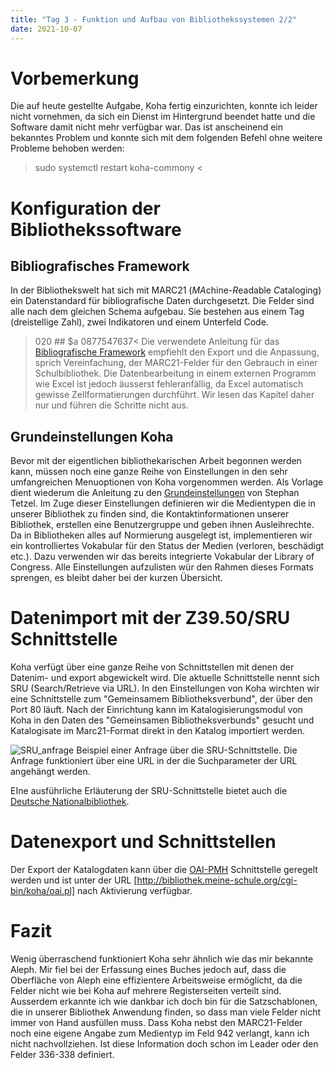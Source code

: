 ```yaml
---
title: "Tag 3 - Funktion und Aufbau von Bibliothekssystemen 2/2"
date: 2021-10-07
---
```


# Vorbemerkung
Die auf heute gestellte Aufgabe, Koha fertig einzurichten, konnte ich leider nicht vornehmen, da sich ein Dienst im Hintergrund beendet hatte und die Software damit nicht mehr verfügbar war. Das ist anscheinend ein bekanntes Problem und konnte sich mit dem folgenden Befehl ohne weitere Probleme behoben werden:
> sudo systemctl restart koha-commony <

# Konfiguration der Bibliothekssoftware
## Bibliografisches Framework
In der Bibliothekswelt hat sich mit MARC21 (*MA*chine-*R*eadable *C*ataloging) ein Datenstandard für bibliografische Daten durchgesetzt. Die Felder sind alle nach dem gleichen Schema aufgebau. Sie bestehen aus einem Tag (dreistellige Zahl), zwei Indikatoren und einem Unterfeld Code.
> 020 ## $a 0877547637<
Die verwendete Anleitung für das [Bibliografische Framework](https://zefanjas.de/koha-installation-schule-bibliografische-framework/) empfiehlt den Export und die Anpassung, sprich Vereinfachung, der MARC21-Felder für den Gebrauch in einer Schulbibliothek. Die Datenbearbeitung in einem externen Programm wie Excel ist jedoch äusserst fehleranfällig, da Excel automatisch gewisse Zellformatierungen durchführt. Wir lesen das Kapitel daher nur und führen die Schritte nicht aus.

## Grundeinstellungen Koha
Bevor mit der eigentlichen bibliothekarischen Arbeit begonnen werden kann, müssen noch eine ganze Reihe von Einstellungen in den sehr umfangreichen Menuoptionen von Koha vorgenommen werden. Als Vorlage dient wiederum die Anleitung zu den [Grundeinstellungen](https://zefanjas.de/teil-3-grundeinstellungen-wie-man-koha-installiert-und-fuer-schulen-einrichtet/) von Stephan Tetzel. Im Zuge dieser Einstellungen definieren wir die Medientypen die in unserer Bibliothek zu finden sind, die Kontaktinformationen unserer Bibliothek, erstellen eine Benutzergruppe und geben ihnen Ausleihrechte. Da in Bibliotheken alles auf Normierung ausgelegt ist, implementieren wir ein kontrolliertes Vokabular für den Status der Medien (verloren, beschädigt etc.). Dazu verwenden wir das bereits integrierte Vokabular der Library of Congress. Alle Einstellungen aufzulisten wür den Rahmen dieses Formats sprengen, es bleibt daher bei der kurzen Übersicht.

# Datenimport mit der Z39.50/SRU Schnittstelle
Koha verfügt über eine ganze Reihe von Schnittstellen mit denen der Datenim- und export abgewickelt wird. Die aktuelle Schnittstelle nennt sich SRU (Search/Retrieve via URL). In den Einstellungen von Koha wirchten wir eine Schnittstelle zum "Gemeinsamem Bibliotheksverbund", der über den Port 80 läuft. Nach der Einrichtung kann im Katalogisierungsmodul von Koha in den Daten des "Gemeinsamen Bibliotheksverbunds" gesucht  und Katalogisate im Marc21-Format direkt in den Katalog importiert werden.


![SRU_anfrage](https://user-images.githubusercontent.com/90834444/141614745-942aef62-197f-44fb-b821-534dcb171385.JPG)
Beispiel einer Anfrage über die SRU-Schnittstelle. Die Anfrage funktioniert über eine URL in der die Suchparameter der URL angehängt werden.

EIne ausführliche Erläuterung der SRU-Schnittstelle bietet auch die [Deutsche Nationalbibliothek](https://www.dnb.de/DE/Professionell/Metadatendienste/Datenbezug/SRU/sru_node.html). 

# Datenexport und Schnittstellen
Der Export der Katalogdaten kann über die [OAI-PMH](https://www.openarchives.org/pmh/) Schnittstelle geregelt werden und ist unter der URL [http://bibliothek.meine-schule.org/cgi-bin/koha/oai.pl] nach Aktivierung verfügbar.

# Fazit
Wenig überraschend funktioniert Koha sehr ähnlich wie das mir bekannte Aleph. Mir fiel bei der Erfassung eines Buches jedoch auf, dass die Oberfläche von Aleph eine effizientere Arbeitsweise ermöglicht, da die Felder nicht wie bei Koha auf mehrere Registerseiten verteilt sind. Ausserdem erkannte ich wie dankbar ich doch bin für die Satzschablonen, die in unserer Bibliothek Anwendung finden, so dass man viele Felder nicht immer von Hand ausfüllen muss. Dass Koha nebst den MARC21-Felder noch eine eigene Angabe zum Medientyp im Feld 942 verlangt, kann ich nicht nachvollziehen. Ist diese Information doch schon im Leader oder den Felder 336-338 definiert.
